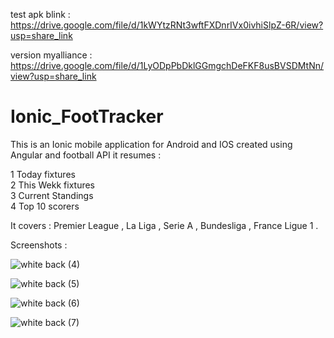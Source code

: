 test apk blink : https://drive.google.com/file/d/1kWYtzRNt3wftFXDnrIVx0ivhiSlpZ-6R/view?usp=share_link

version myalliance : https://drive.google.com/file/d/1LyODpPbDklGGmgchDeFKF8usBVSDMtNn/view?usp=share_link

# Ionic_FootTracker

This is an Ionic mobile application for Android and IOS created using Angular and football API it resumes :

1 Today fixtures <br>
2 This Wekk fixtures <br>
3 Current Standings <br>
4 Top 10 scorers <br>

It covers : Premier League , La Liga , Serie A , Bundesliga , France Ligue 1 .

Screenshots : 

![white back (4)](https://user-images.githubusercontent.com/28190040/69011254-fdf28680-0968-11ea-8cd9-ad96d4c7c35d.jpg)

![white back (5)](https://user-images.githubusercontent.com/28190040/69011253-fdf28680-0968-11ea-868d-2c75d3e24500.jpg)

![white back (6)](https://user-images.githubusercontent.com/28190040/69011252-fd59f000-0968-11ea-968b-ebc0cdc76a99.jpg)

![white back (7)](https://user-images.githubusercontent.com/28190040/69011255-fe8b1d00-0968-11ea-88d3-ddd619163164.jpg)
